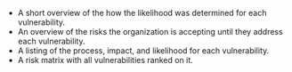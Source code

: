 
  * A short overview of the how the likelihood was determined for each vulnerability.
  * An overview of the risks the organization is accepting until they address each vulnerability.
  * A listing of the process, impact, and likelihood for each vulnerability.
  * A risk matrix with all vulnerabilities ranked on it.
